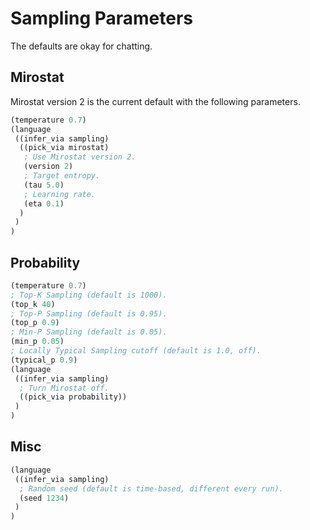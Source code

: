 # Sampling Parameters

The defaults are okay for chatting.

## Mirostat
Mirostat version 2 is the current default with the following parameters.

```lisp
(temperature 0.7)
(language
 ((infer_via sampling)
  ((pick_via mirostat)
   ; Use Mirostat version 2.
   (version 2)
   ; Target entropy.
   (tau 5.0)
   ; Learning rate.
   (eta 0.1)
  )
 )
)
```

## Probability
```lisp
(temperature 0.7)
; Top-K Sampling (default is 1000).
(top_k 40)
; Top-P Sampling (default is 0.95).
(top_p 0.9)
; Min-P Sampling (default is 0.05).
(min_p 0.05)
; Locally Typical Sampling cutoff (default is 1.0, off).
(typical_p 0.9)
(language
 ((infer_via sampling)
  ; Turn Mirostat off.
  ((pick_via probability))
 )
)
```

## Misc
```lisp
(language
 ((infer_via sampling)
  ; Random seed (default is time-based, different every run).
  (seed 1234)
 )
)
```
